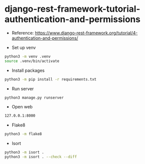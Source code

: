 # django-rest-framework-tutorial-authentication-and-permissions

- Reference: https://www.django-rest-framework.org/tutorial/4-authentication-and-permissions/

- Set up venv

```bash
python3 -m venv .venv
source .venv/bin/activate
```

- Install packages

```bash
python3 -m pip install -r requirements.txt
```

- Run server

```bash
python3 manage.py runserver
```

- Open web

```bash
127.0.0.1:8000
```

- Flake8

```bash
python3 -m flake8
```

- Isort

```bash
python3 -m isort .
python3 -m isort . --check --diff
```

